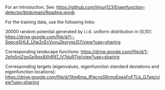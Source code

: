 For an introduction, See: https://github.com/linjun123/Eigenfunction-detector/blob/main/Readme.ipynb

For the training data, use the following links:

30000 random potential generated by i.i.d. uniform distribution in [0,10]:
https://drive.google.com/file/d/1--SqecqSHLE_UIw2cEcVuyu2koryqcD7/view?usp=sharing

Corresponding landscape functions:
https://drive.google.com/file/d/1-2pfp5niZgoGp9qo8XhR97_lV7duRTjg/view?usp=sharing

Corresponding targets (eigenvalues, eigenfunction standard deviations and eigenfunction locations):
https://drive.google.com/file/d/1Xm6ma_IPqcnsS9rmoEpesFoFTLk_G7wp/view?usp=sharing
